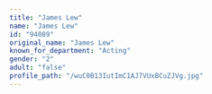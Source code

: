 ```yaml
---
title: "James Lew"
name: "James Lew"
id: "94089"
original_name: "James Lew"
known_for_department: "Acting"
gender: "2"
adult: "false"
profile_path: "/wuC0B13IutImC1AJ7VUxBCuZJVg.jpg"
---
```

